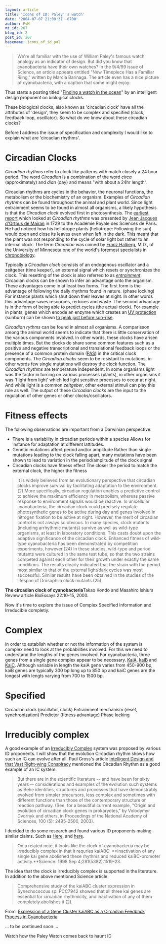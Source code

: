 ```yaml
---
layout: article
title: 'Icons of ID: Paley''s watch'
date: '2004-07-07 21:00:31 -0700'
author: PvM
mt_id: 267
blog_id: 2
post_id: 267
basename: icons_of_id_pal
---
```

> We're all familiar with the use of William Paley's famous  watch analogy as an indicator of design. But did you know that cyanobacteria have their own watches? In the 9/4/99 issue of Science, an article appears entitled "New Timepiece Has a Familiar Riing," written by Marcia Barinaga. The article  even has a nice picture of cyanobacteria, with a caption that some might enjoy:

Thus starts a posting titled "[Finding a watch in the ocean](http://www.asa3.org/archive/evolution/200002/0084.html)" by an intelligent design proponent on biological clocks.

These biological clocks, also known as 'circadian clock' have all the attributes of 'design', they seem to be complex  and specified (clock, feedback loop, oscillator). So what do we know about these circadian clocks? 

Before I address the issue of specification and complexity I would like to explain what are 'circadian rhythms'.

# Circadian Clocks

_Circadian rhythms_ refer to clock like patterns with match closely a 24 hour period. The word _Circadian_ is a combination of the word _circa_ (approximately) and _dian_ (day) and means "with about a 24hr length". 

Circadian rhythms are cycles in the behavior, the neuronal functions, the metabolism or the biochemistry of an organism. Examples of _Circadian rhythms_ can be found throughout the animal and plant world. Since light entrainment seems to be found in almost all organisms, a likely hypothesis is that the _Circadian clock_ evolved first in photosynthesis. The [earliest report](http://www.nwf.org/nationalwildlife/article.cfm?articleId=243&amp;issueId=27) which looked at _Circadian rhythms_ was presented by [Jean Jacques d'Ortous de Mairan](http://www.seds.org/messier/xtra/Bios/demairan.html) in 1729 to the Académie Royale des Sciences de Paris. He had noticed how his heliotrope plants (heliotrope: Following the sun) would open and close its leaves even when left in the dark. This meant that the plant was not responding to the cycle of solar light but rather to an internal clock. The term _Circadian_ was coined by [Franz Halberg](http://www.msi.umn.edu/~halberg/), M.D., of the University of Minnesota one of the world's foremost specialists in [chronobiology](http://www.jcircadianrhythms.com/content/1/1/2).

Typically a _Circadian clock_ consists of an endogenous oscillator and a zeitgeber (time keeper), an external signal which resets or synchronizes the clock. This resetting of the clock is also referred to as _[entrainment](http://www.csa.com/hottopics/circad/glossary/entr.html)_. Circadian clocks can be shown to infer an advantage onto the organism. These advantages come in at least two forms. The first form is the advantage of following the daily rhythms found in nature. (phase locking) For instance plants which shut down their leaves at night. In other words this advantage saves resources, reduces and waste. The second advantage is in the form of being able to predict cycles (the actual clock). For example in plants, genes which encode an enzyme which creates an [UV protection](http://www.ars.usda.gov/is/AR/archive/oct98/enzy1098.htm) (sunburn) can be shown [to peak just before sun-rise](http://www.scripps.edu/newsandviews/e_20010205/kay1.html).

_Circadian rythms_ can be found in almost all organisms. A comparisson among the animal world seems to indicate that there is little conservation of the various components involved. In other words, these clocks have arisen multiple times. But the clocks do share some common features such as a positive and negative transcriptional and translational feedback loops or the presence of a common protein domain ([PAS](http://pfam.wustl.edu/cgi-bin/getdesc?name=PAS)) in the critical clock components. The _Circadian clocks_ seem to be resistant to mutations, in other words few single mutations will destroy the clock function. The _Circadian rhythms_ are temperature independent. In some organisms light was the factor in turning on various processes (plants), in other organisms it was 'flight from light' which led light sensitive processes to occur at night.  And while light is a common _zeitgeber_, other external stimuli can play this role as well. The output of these _Circadian clocks_ are the input to the regulation of  other genes or other clocks/oscillators. 

# Fitness effects

The following observations are important from a Darwinian perspective:


* There is a variability in circadian periods within a species Allows for instance for adaptation at different lattitudes. 
* Genetic mutations affect period and/or amplitude Rather than single mutations leading to the clock falling apart, many mutations have been shown to lead to variation in the period/amplitude of the clock signal
* Circadian clocks have fitness effect The closer the period to match the external clock, the higher the fitness


> It is widely believed from an evolutionary perspective that circadian clocks improve survival by facilitating adaptation to the environment.(2) More specifically, circadian regulation enables a predictive control to achieve the maximum efficiency in metabolism, whereas passive response to environment signals would be reactive. In unicellular cyanobacteria, the circadian clock could precisely regulate photosynthetic genes to be active during day and genes involved in nitrogen fixation to be active at night. However, the merit of circadian control is not always so obvious. In many species, clock mutants (including arrhythmic mutants) survive as well as wild-type organisms, at least in laboratory conditions. This casts doubt upon the adaptive significance of the circadian clock. Enhanced fitness of wild-type cyanobacteria has been demonstrated by competition experiments, however.(24) In these studies, wild-type and period mutants were cultured in the same test tube, so that the two strains competed against each other for their growth under exactly the same conditions. The results clearly indicated that the strain with the period
> most similar to that of the external light/dark cycles was most successful. Similar results have been obtained in the studies of the lifespan of Drosophila clock mutants.(25)

**The circadian clock of cyanobacteria**Takao Kondo and Masahiro Ishiura Review article BioEssays 22:10-15, 2000.

Now it's time to explore the issue of Complex Specified Information and Irreducible completiy.

# Complex

In order to establish whether or not the information of the system is complex need to look at the probabilities involved. For this we need to understand the lengths of the genes involved.  For cyanobacteria, three genes from a single gene complex appear to be necessary. [KaiA](http://pfam.wustl.edu/cgi-bin/getdesc?name=KaiA), [kaiB](http://pfam.wustl.edu/cgi-bin/getdesc?name=KaiB) and [KaiC](http://pfam.wustl.edu/cgi-bin/getdesc?name=KaiC). Although variable in length the kaiA gene varies from 450-900 bp, kaiB genes are typically 300 bp long up to 850 bp and kaiC genes are the longest with lengts varying from 700 to 1500 bp.

# Specified

Circadian clock (oscillator, clock) 
Entrainment mechanism (reset, synchronization)
Predictor (fitness advantage)
Phase locking

# Irreducibly complex

A good example of an [Irreducibly Complex](http://wiki.cotch.net/wiki.phtml?title=Irreducibly_complex) system was proposed by various ID proponents. I will show that the evolution Circadian rhythm shows how such an IC can evolve after all. Paul Gross's article [Intelligent Design and that Vast Right-wing Conspiracy](http://www.talkreason.org/articles/SI_Resp.cfm#gross1) mentioned the Circadian Rhythm as a good example of an IC system. 

> But there are in the scientific literature -- and have been for sixty years -- considerations and examples of the evolution such systems as Behe identifies, structures and processes that have demonstrably evolved from simpler precursors, less complex and sometimes with different functions than those of the contemporary structure or reaction pathway. (See, for a beautiful current example, "Origin and evolution of circadian clock genes in prokaryotes," by Volodymyr Dvornyk and others, in Proceedings of the National Academy of Sciences, 100 (5): 2495-2500, 2003).

I decided to do some research and found various ID proponents making similar claims. Such as [Here](http://www.asa3.org/archive/evolution/200002/0084.html), and [here](http://www.iscid.org/boards/ubb-get_topic-f-6-t-000382.html).

> On a related note, it looks like the clock of cyanobacteria may be irreducibly complex in that it requries kaiABC:
> **Inactivation of any single kai gene abolished these rhythms and reduced kaiBC-promoter activity.**Science. 1998 Sep 4;281(5382):1519-23.

The  idea that the clock is irreducibly complex is supported in the literature. In addition to the above mentioned Science article:

> Comprehensive study of the kaiABC cluster expression in Synechococcus sp. PCC7942 showed that all three kai genes are essential for circadian rhythmicity, and inactivation of any of them completely abolishes it (2).

From: [Expression of a Gene Cluster kaiABC as a Circadian Feedback Process in Cyanobacteria ](http://www.sciencemag.org/cgi/content/abstract/281/5382/1519)

... to be continued soon ... 

Watch how the Paley Watch comes back to haunt ID
